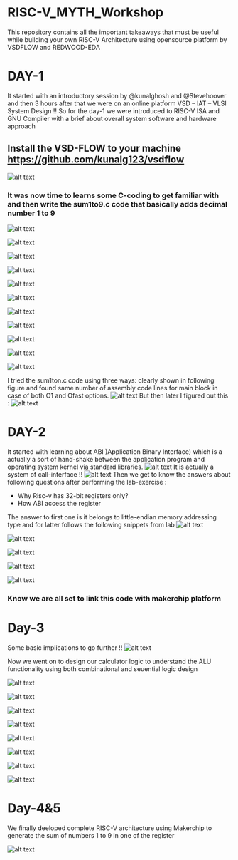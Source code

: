 # RISC-V_MYTH_Workshop
This repository contains all the important takeaways that must be useful while building your own RISC-V Architecture using opensource platform by VSDFLOW and REDWOOD-EDA

  
# DAY-1 
It started with an introductory session by @kunalghosh and @Stevehoover and then 3 hours after that we were on an online platform VSD – IAT – VLSI System Design !!
So for the day-1 we were introduced to RISC-V ISA and GNU Compiler with a brief about overall system software and hardware approach

## Install the VSD-FLOW to your machine https://github.com/kunalg123/vsdflow

![alt text](https://github.com/RISCV-MYTH-WORKSHOP/risc-v-myth-workshop-august-designerguy13-photonics/blob/master/Day2/system-software.png?raw=true)

### It was now time to learns some C-coding to get familiar with and then write the sum1to9.c code that basically adds decimal number 1 to 9

![alt text](https://github.com/RISCV-MYTH-WORKSHOP/risc-v-myth-workshop-august-designerguy13-photonics/blob/master/Day2/sum1ton%20code.PNG?raw=true)

![alt text](https://github.com/RISCV-MYTH-WORKSHOP/risc-v-myth-workshop-august-designerguy13-photonics/blob/master/Day2/risc-v-commands_1.PNG?raw=true)

![alt text](https://github.com/RISCV-MYTH-WORKSHOP/risc-v-myth-workshop-august-designerguy13-photonics/blob/master/Day2/risc-v-commands_1_add_objectfile%20for%20output.PNG?raw=true)

![alt text](https://github.com/RISCV-MYTH-WORKSHOP/risc-v-myth-workshop-august-designerguy13-photonics/blob/master/Day2/risc-v-commands_1_add_objectfile%20for%20output_with%20Ofast%20option.PNG?raw=true)

![alt text](https://github.com/RISCV-MYTH-WORKSHOP/risc-v-myth-workshop-august-designerguy13-photonics/blob/master/Day2/risc-v-commands_1_final%20command%20to%20debug%20the%20c%20code%20toriscv%20assembly%20_add%20this%20to%20search%20for%20specific%20assembly%20lines.PNG?raw=true)

![alt text](https://github.com/RISCV-MYTH-WORKSHOP/risc-v-myth-workshop-august-designerguy13-photonics/blob/master/Day2/risc-v-commands_1_final%20command%20to%20debug%20the%20c%20code%20toriscv%20assembly.PNG?raw=true)

![alt text](https://github.com/RISCV-MYTH-WORKSHOP/risc-v-myth-workshop-august-designerguy13-photonics/blob/master/Day2/risc-v-commands_1_final%20command%20to%20run%20your%20c%20code%20with%20riscv%20arch.PNG?raw=true)

![alt text](https://github.com/RISCV-MYTH-WORKSHOP/risc-v-myth-workshop-august-designerguy13-photonics/blob/master/Day2/risc-v-commands_1_mabi.PNG?raw=true)

![alt text](https://github.com/RISCV-MYTH-WORKSHOP/risc-v-myth-workshop-august-designerguy13-photonics/blob/master/Day2/risc-v-commands_1_march.PNG?raw=true)

![alt text](https://github.com/RISCV-MYTH-WORKSHOP/risc-v-myth-workshop-august-designerguy13-photonics/blob/master/Day2/scroll%20down%20and%20type%20in%20here.PNG?raw=true)

![alt text](https://github.com/RISCV-MYTH-WORKSHOP/risc-v-myth-workshop-august-designerguy13-photonics/blob/master/Day2/starting%20address%20of%20main%20program%20debug%20without%20any%20add%20on%20instructions.PNG?raw=true)

 I tried the sum1ton.c code using three ways: clearly shown in following figure and found same number of assembly code lines for main block in case of both O1 and Ofast options.
![alt text](https://github.com/RISCV-MYTH-WORKSHOP/risc-v-myth-workshop-august-designerguy13-photonics/blob/master/Day2/snipped_day-1.PNG?raw=true)
But then later I figured out this :
![alt text](https://github.com/RISCV-MYTH-WORKSHOP/risc-v-myth-workshop-august-designerguy13-photonics/blob/master/Day2/Snippet-2-Day-1.PNG?raw=true)

# DAY-2
It started with learning about ABI )Application Binary Interface) which is a actually a sort of hand-shake between the application program and operating system kernel via standard libraries.
![alt text](https://github.com/RISCV-MYTH-WORKSHOP/risc-v-myth-workshop-august-designerguy13-photonics/blob/master/Day2/ABI.png?raw=true)
It is actually a system of call-interface !!
![alt text](https://github.com/RISCV-MYTH-WORKSHOP/risc-v-myth-workshop-august-designerguy13-photonics/blob/master/Day2/ABI2.png?raw=true)
Then we get to know the answers about following questions after performing the lab-exercise :
  - Why Risc-v has 32-bit registers only?
  - How ABI access the register
 
 The answer to first one is it belongs to little-endian memory addressing type
 and for latter follows the following snippets from lab
![alt text](?raw=true)

![alt text](https://github.com/RISCV-MYTH-WORKSHOP/risc-v-myth-workshop-august-designerguy13-photonics/blob/master/Day2/DAY-2-LAB-1.PNG?raw=true)

![alt text](https://github.com/RISCV-MYTH-WORKSHOP/risc-v-myth-workshop-august-designerguy13-photonics/blob/master/Day2/DAY-2-LAB-2.PNG?raw=true)

![alt text](https://github.com/RISCV-MYTH-WORKSHOP/risc-v-myth-workshop-august-designerguy13-photonics/blob/master/Day2/DAY-2-LAB-3.PNG?raw=true)

![alt text](https://github.com/RISCV-MYTH-WORKSHOP/risc-v-myth-workshop-august-designerguy13-photonics/blob/master/Day2/DAY-2-LAB-4.PNG?raw=true)

### Know we are all set to link this code with makerchip platform 
# Day-3 
Some basic implications to go further !!
![alt text](https://github.com/RISCV-MYTH-WORKSHOP/risc-v-myth-workshop-august-designerguy13-photonics/blob/master/Day3_5/absic%20implications%20about%20logic%20gate.PNG?raw=true)

Now we went on to design our calculator logic to understand the ALU functionality using both combinational and seuential logic design

![alt text](https://github.com/RISCV-MYTH-WORKSHOP/risc-v-myth-workshop-august-designerguy13-photonics/blob/master/Day3_5/SIMPLE%20COMBINATIONAL%20LOGIC%20USING%20TL-X%20VERILOG.PNG?raw=true)

![alt text](https://github.com/RISCV-MYTH-WORKSHOP/risc-v-myth-workshop-august-designerguy13-photonics/blob/master/Day3_5/FREE%20RUNNING%20COUNTER.PNG?raw=true)

![alt text](https://github.com/RISCV-MYTH-WORKSHOP/risc-v-myth-workshop-august-designerguy13-photonics/blob/master/Day3_5/Lab%20_Counter%20and%20Calculator%20in%20Pipeline.PNG?raw=true)

![alt text](https://github.com/RISCV-MYTH-WORKSHOP/risc-v-myth-workshop-august-designerguy13-photonics/blob/master/Day3_5/LAB%20PIPELINE.PNG?raw=true)

![alt text](https://github.com/RISCV-MYTH-WORKSHOP/risc-v-myth-workshop-august-designerguy13-photonics/blob/master/Day3_5/lAB%20VECTORS.PNG?raw=true)

![alt text](https://github.com/RISCV-MYTH-WORKSHOP/risc-v-myth-workshop-august-designerguy13-photonics/blob/master/Day3_5/LAB-2-CYCLE-CALCULATOR-Slide_number-36.PNG?raw=true)

![alt text](https://github.com/RISCV-MYTH-WORKSHOP/risc-v-myth-workshop-august-designerguy13-photonics/blob/master/Day3_5/LOAD_PYTHAGOREAN_EXAMPLE_SNAPSHOT_MAKERCHIP.PNG?raw=true)

![alt text](https://github.com/RISCV-MYTH-WORKSHOP/risc-v-myth-workshop-august-designerguy13-photonics/blob/master/Day3_5/seuential%20calc%20full%20snippet.PNG?raw=true)
# Day-4&5
We finally deeloped complete RISC-V architecture using Makerchip to generate the sum of numbers 1 to 9 in one of the register

![alt text](https://github.com/RISCV-MYTH-WORKSHOP/risc-v-myth-workshop-august-designerguy13-photonics/blob/master/Day3_5/final.png?raw=true)
